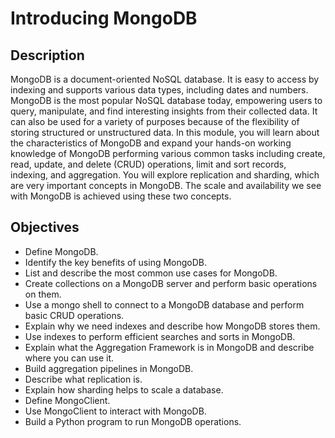 # Introducing MongoDB <br/>

## Description <br/>
MongoDB is a document-oriented NoSQL database. It is easy to access by indexing and supports various data types, including dates and numbers. MongoDB is the most popular NoSQL database today, empowering users to query, manipulate, and find interesting insights from their collected data. It can also be used for a variety of purposes because of the flexibility of storing structured or unstructured data. In this module, you will learn about the characteristics of MongoDB and expand your hands-on working knowledge of MongoDB performing various common tasks including create, read, update, and delete (CRUD) operations, limit and sort records, indexing, and aggregation. You will explore replication and sharding, which are very important concepts in MongoDB. The scale and availability we see with MongoDB is achieved using these two concepts. <br/>

## Objectives <br/>
* Define MongoDB.
* Identify the key benefits of using MongoDB.
* List and describe the most common use cases for MongoDB.
* Create collections on a MongoDB server and perform basic operations on them.
* Use a mongo shell to connect to a MongoDB database and perform basic CRUD operations.
* Explain why we need indexes and describe how MongoDB stores them.
* Use indexes to perform efficient searches and sorts in MongoDB.
* Explain what the Aggregation Framework is in MongoDB and describe where you can use it.
* Build aggregation pipelines in MongoDB.
* Describe what replication is.
* Explain how sharding helps to scale a database.
* Define MongoClient.
* Use MongoClient to interact with MongoDB.
* Build a Python program to run MongoDB operations.